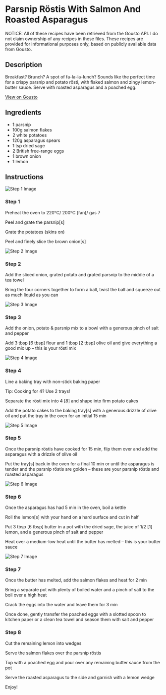 # Parsnip Röstis With Salmon And Roasted Asparagus

NOTICE: All of these recipes have been retrieved from the Gousto API. I do not claim ownership of any recipes in these files. These recipes are provided for informational purposes only, based on publicly available data from Gousto.

## Description

Breakfast? Brunch? A spot of fa-la-la-lunch? Sounds like the perfect time for a crispy parsnip and potato rösti, with flaked salmon and zingy lemon-butter sauce. Serve with roasted asparagus and a poached egg. 

[View on Gousto](https://www.gousto.co.uk/recipes/cookbook/parsnip-rostis-with-salmon-and-roasted-asparagus)

## Ingredients

- 1 parsnip
- 100g salmon flakes
- 2 white potatoes
- 120g asparagus spears
- 1 tsp dried sage
- 2 British free-range eggs
- 1 brown onion
- 1 lemon

## Instructions

![Step 1 Image](https://production-media.gousto.co.uk/cms/recipe-step-image/step-1-1631108697235-x200.jpg)

### Step 1

Preheat the oven to 220°C/ 200°C (fan)/ gas 7

Peel and grate the parsnip<span class="text-danger">[s]</span>

Grate the potatoes (skins on)

Peel and finely slice the brown onion<span class="text-danger">[s]</span>

![Step 2 Image](https://production-media.gousto.co.uk/cms/recipe-step-image/step-2-1631108701173-x200.jpg)

### Step 2

Add the sliced onion, grated potato and grated parsnip to the middle of a tea towel

Bring the four corners together to form a ball, twist the ball and squeeze out as much liquid as you can

![Step 3 Image](https://production-media.gousto.co.uk/cms/recipe-step-image/step-3-1631108705383-x200.jpg)

### Step 3

Add the onion, potato & parsnip mix to a bowl with a generous pinch of salt and pepper

Add 3 tbsp <span class="text-danger">[6 tbsp]</span> flour and 1 tbsp <span class="text-danger">[2 tbsp]</span> olive oil and give everything a good mix up – this is your rösti mix

![Step 4 Image](https://production-media.gousto.co.uk/cms/recipe-step-image/step-4-1631108708741-x200.jpg)

### Step 4

Line a baking tray with non-stick baking paper

Tip: Cooking for 4? Use 2 trays!

Separate the rösti mix into 4 <span class="text-danger">[8]</span> and shape into firm potato cakes

Add the potato cakes to the baking tray<span class="text-danger">[s]</span> with a generous drizzle of olive oil and put the tray in the oven for an initial 15 min

![Step 5 Image](https://production-media.gousto.co.uk/cms/recipe-step-image/step-5-1631108712436-x200.jpg)

### Step 5

Once the parsnip röstis have cooked for 15 min, flip them over and add the asparagus with a drizzle of olive oil

Put the tray<span class="text-danger">[s] </span>back in the oven for a final 10 min or until the asparagus is  tender and the parsnip röstis are golden – these are your parsnip röstis and roasted asparagus

![Step 6 Image](https://production-media.gousto.co.uk/cms/recipe-step-image/step-6-1631108715786-x200.jpg)

### Step 6

Once the asparagus has had 5 min in the oven, boil a kettle

Roll the lemon<span class="text-danger">[s]</span> with your hand on a hard surface and cut in half

Put 3 tbsp <span class="text-danger">[6 tbsp]</span> butter in a pot with the dried sage, the juice of 1/2 <span class="text-danger">[1] </span>lemon, and a generous pinch of salt and pepper

Heat over a medium-low heat until the butter has melted – this is your butter sauce

![Step 7 Image](https://production-media.gousto.co.uk/cms/recipe-step-image/step-7-1631108719488-x200.jpg)

### Step 7

Once the butter has melted, add the salmon flakes and heat for 2 min

Bring a separate pot with plenty of boiled water and a pinch of salt to the boil over a high heat

Crack the eggs into the water and leave them for 3 min

Once done, gently transfer the poached eggs with a slotted spoon to kitchen paper or a clean tea towel and season them with salt and pepper

### Step 8

Cut the remaining lemon into wedges

Serve the salmon flakes over the parsnip röstis

Top with a poached egg and pour over any remaining butter sauce from the pot

Serve the roasted asparagus to the side and garnish with a lemon wedge

Enjoy!

